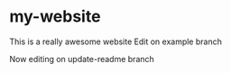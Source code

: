 # my-website
This is a really awesome website
Edit on example branch


Now editing on update-readme branch
